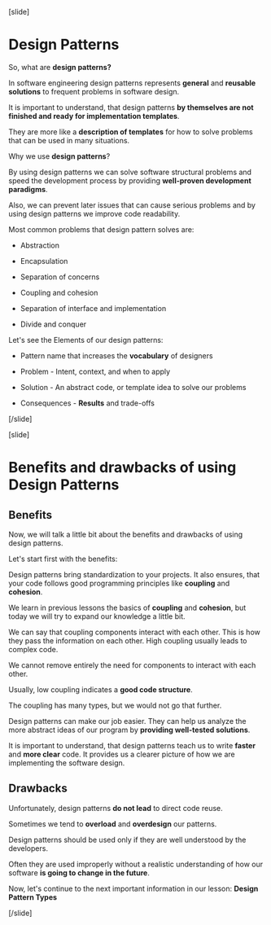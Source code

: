 [slide]

# Design Patterns

So, what are **design patterns?**

In software engineering design patterns represents **general** and **reusable solutions** to frequent problems in software design.

It is important to understand, that design patterns **by themselves are not finished and ready for implementation templates**.

They are more like a **description of templates** for how to solve problems that can be used in many situations.

Why we use **design patterns**?

By using design patterns we can solve software structural problems and speed the development process by providing **well-proven development paradigms**.

Also, we can prevent later issues that can cause serious problems and by using design patterns we improve code readability.

Most common problems that design pattern solves are:

- Abstraction

- Encapsulation

- Separation of concerns 

- Coupling and cohesion

- Separation of interface and implementation

- Divide and conquer

Let's see the Elements of our design patterns:

- Pattern name that increases the **vocabulary** of designers

- Problem - Intent, context, and when to apply

- Solution - An abstract code, or template idea to solve our problems

- Consequences - **Results** and trade-offs


[/slide]


[slide]

# Benefits and drawbacks of using Design Patterns

## Benefits

Now, we will talk a little bit about the benefits and drawbacks of using design patterns.

Let's start first with the benefits:

Design patterns bring standardization to your projects. It also ensures, that your code follows good programming principles like **coupling** and **cohesion**.

We learn in previous lessons the basics of **coupling** and **cohesion**, but today we will try to expand our knowledge a little bit.

We can say that coupling components interact with each other. This is how they pass the information on each other. High coupling usually leads to complex code.

We cannot remove entirely the need for components to interact with each other.

Usually, low coupling indicates a **good code structure**.

The coupling has many types, but we would not go that further.

Design patterns can make our job easier. They can help us analyze the more abstract ideas of our program by **providing well-tested solutions**.

It is important to understand, that design patterns teach us to write **faster** and **more clear** code. It provides us a clearer picture of how we are implementing the software design.

## Drawbacks

Unfortunately, design patterns **do not lead** to direct code reuse.

Sometimes we tend to **overload** and **overdesign** our patterns.

Design patterns should be used only if they are well understood by the developers.

Often they are used improperly without a realistic understanding of how our software **is going to change in the future**.

Now, let's continue to the next important information in our lesson: **Design Pattern Types**



[/slide]